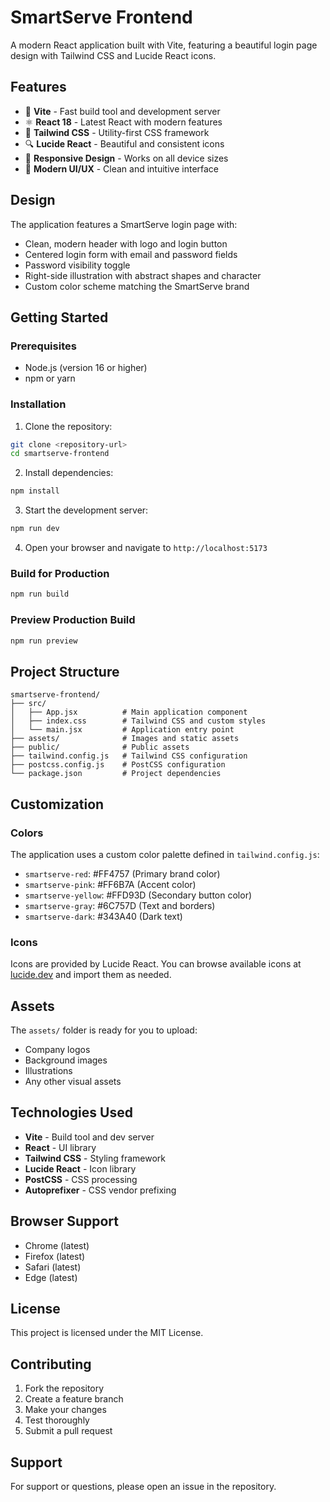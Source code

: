 # SmartServe Frontend

A modern React application built with Vite, featuring a beautiful login page design with Tailwind CSS and Lucide React icons.

## Features

- 🚀 **Vite** - Fast build tool and development server
- ⚛️ **React 18** - Latest React with modern features
- 🎨 **Tailwind CSS** - Utility-first CSS framework
- 🔍 **Lucide React** - Beautiful and consistent icons
- 📱 **Responsive Design** - Works on all device sizes
- 🎯 **Modern UI/UX** - Clean and intuitive interface

## Design

The application features a SmartServe login page with:

- Clean, modern header with logo and login button
- Centered login form with email and password fields
- Password visibility toggle
- Right-side illustration with abstract shapes and character
- Custom color scheme matching the SmartServe brand

## Getting Started

### Prerequisites

- Node.js (version 16 or higher)
- npm or yarn

### Installation

1. Clone the repository:

```bash
git clone <repository-url>
cd smartserve-frontend
```

2. Install dependencies:

```bash
npm install
```

3. Start the development server:

```bash
npm run dev
```

4. Open your browser and navigate to `http://localhost:5173`

### Build for Production

```bash
npm run build
```

### Preview Production Build

```bash
npm run preview
```

## Project Structure

```
smartserve-frontend/
├── src/
│   ├── App.jsx          # Main application component
│   ├── index.css        # Tailwind CSS and custom styles
│   └── main.jsx         # Application entry point
├── assets/              # Images and static assets
├── public/              # Public assets
├── tailwind.config.js   # Tailwind CSS configuration
├── postcss.config.js    # PostCSS configuration
└── package.json         # Project dependencies
```

## Customization

### Colors

The application uses a custom color palette defined in `tailwind.config.js`:

- `smartserve-red`: #FF4757 (Primary brand color)
- `smartserve-pink`: #FF6B7A (Accent color)
- `smartserve-yellow`: #FFD93D (Secondary button color)
- `smartserve-gray`: #6C757D (Text and borders)
- `smartserve-dark`: #343A40 (Dark text)

### Icons

Icons are provided by Lucide React. You can browse available icons at [lucide.dev](https://lucide.dev) and import them as needed.

## Assets

The `assets/` folder is ready for you to upload:

- Company logos
- Background images
- Illustrations
- Any other visual assets

## Technologies Used

- **Vite** - Build tool and dev server
- **React** - UI library
- **Tailwind CSS** - Styling framework
- **Lucide React** - Icon library
- **PostCSS** - CSS processing
- **Autoprefixer** - CSS vendor prefixing

## Browser Support

- Chrome (latest)
- Firefox (latest)
- Safari (latest)
- Edge (latest)

## License

This project is licensed under the MIT License.

## Contributing

1. Fork the repository
2. Create a feature branch
3. Make your changes
4. Test thoroughly
5. Submit a pull request

## Support

For support or questions, please open an issue in the repository.
